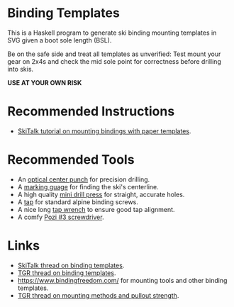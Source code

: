 # Binding Templates

This is a Haskell program to generate ski binding
mounting templates in SVG given a boot sole length (BSL).

Be on the safe side and treat all templates as unverified:
Test mount your gear on 2x4s and check the mid sole
point for correctness before drilling into skis.

**USE AT YOUR OWN RISK**


# Recommended Instructions

- [SkiTalk tutorial on mounting bindings with paper templates](https://www.skitalk.com/threads/mounting-bindings-with-paper-templates.23069/).


# Recommended Tools

- An [optical center punch](https://www.fowlerprecision.com/Products/Scribers/525000750.html)
  for precision drilling.
- A [marking guage](https://www.leevalley.com/en-us/shop/tools/hand-tools/marking-and-measuring/marking-gauges/75849-veritas-micro-adjust-wheel-marking-gauge)
  for finding the ski's centerline.
- A high quality [mini drill press](https://www.grizzly.com/products/grizzly-variable-speed-mini-benchtop-drill-press/t32006)
  for straight, accurate holes.
- A [tap](https://www.bindingfreedom.com/12ab3-alpine-tap-tin-coated/) for standard alpine binding screws.
- A nice long [tap wrench](https://www.starrett.com/metrology/product-detail/93E) to ensure good tap alignment.
- A comfy [Pozi #3 screwdriver](https://www.bindingfreedom.com/screw-drivers/).


# Links

- [SkiTalk thread on binding templates](https://www.skitalk.com/threads/alpine-binding-mounting-template-sources.22959/).
- [TGR thread on binding templates](https://www.tetongravity.com/forums/showthread.php/153971-Binding-Mount-Paper-Templates).
- https://www.bindingfreedom.com/ for mounting tools and other binding templates.
- [TGR thread on mounting methods and pullout strength](https://www.tetongravity.com/forums/archive/index.php/t-216051.html).

